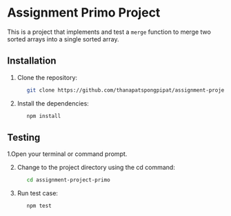 # Assignment Primo Project

This is a project that implements and test a `merge` function to merge two sorted arrays into a single sorted array.


## Installation

1. Clone the repository:
   ```bash
      git clone https://github.com/thanapatspongpipat/assignment-project-primo.git
   ```

2. Install the dependencies:
   ```bash
      npm install
   ```

## Testing

1.Open your terminal or command prompt.

2. Change to the project directory using the cd command:
   ```bash
      cd assignment-project-primo
   ```
   
3. Run test case:
   ```bash
      npm test
   ```
